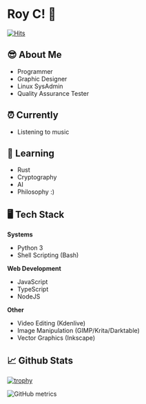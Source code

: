 # Roy C! 👋
[![Hits](https://hits.seeyoufarm.com/api/count/incr/badge.svg?url=https%3A%2F%2Fgithub.com%2Frmj1001)](https://hits.seeyoufarm.com)
## 😎 About Me
 * Programmer
 * Graphic Designer
 * Linux SysAdmin
 * Quality Assurance Tester
 
 ## ⏰ Currently
 * Listening to music
 
 ## 📓 Learning
 * Rust
 * Cryptography
 * AI
 * Philosophy :)
 
 ## 🖥️ Tech Stack
 __Systems__
 * Python 3
 * Shell Scripting (Bash)

 __Web Development__
 * JavaScript
 * TypeScript
 * NodeJS

 __Other__
 * Video Editing (Kdenlive)
 * Image Manipulation (GIMP/Krita/Darktable)
 * Vector Graphics (Inkscape)


 ## 📈 Github Stats
 
[![trophy](https://github-profile-trophy.vercel.app/?username=rmj1001&theme=dracula)](https://github.com/ryo-ma/github-profile-trophy)

![GitHub metrics](https://metrics.lecoq.io/rmj1001)
